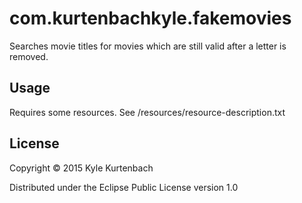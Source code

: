 # com.kurtenbachkyle.fakemovies

Searches movie titles for movies which are still valid after a letter is removed. 

## Usage

Requires some resources.  See /resources/resource-description.txt
## License

Copyright © 2015 Kyle Kurtenbach

Distributed under the Eclipse Public License version 1.0
